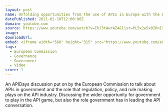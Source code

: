 ```yaml
---
layout: post
name: Unfolding opportunities from the use of APIs in Europe with the European Community
datePublished: 2021-02-10T12:00:00Z
domain: youtube.com
source: https://www.youtube.com/watch?v=IhJ3tAwrAZ4&list=PL5x2w5x0IRnEtg_o5vU40PYqos8fAHAqM
image:
downloadUrl:
embed: <iframe width="560" height="315" src="https://www.youtube.com/embed/IhJ3tAwrAZ4" frameborder="0" allow="accelerometer; autoplay; clipboard-write; encrypted-media; gyroscope; picture-in-picture" allowfullscreen></iframe>
tags:
  - European Commission
  - Governance
  - Government
  - Video
score: 1
---
```

An APIDays discussion put on by the European Commission to talk about APIs in government and the role that regulation, policy, and rule making plays on the API industry. Discussing  the wider opportunity for government to play in the API game, but also the role government has in leading the API conversation.
